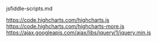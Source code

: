 jsfiddle-scripts.md


https://code.highcharts.com/highcharts.js
https://code.highcharts.com/highcharts-more.js
https://ajax.googleapis.com/ajax/libs/jquery/1/jquery.min.js